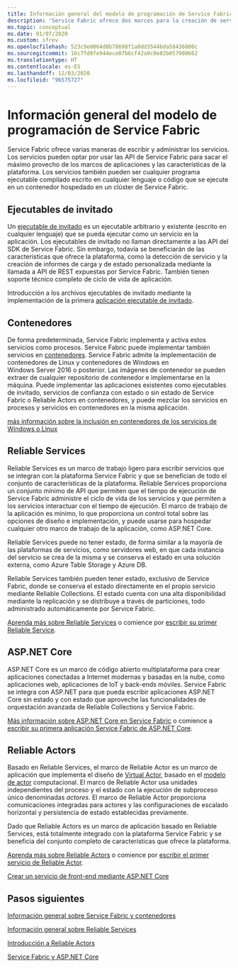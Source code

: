 ```yaml
---
title: Información general del modelo de programación de Service Fabric
description: 'Service Fabric ofrece dos marcos para la creación de servicios: el marco de actores y el marco de servicios. Ofrecen distintas ventajas e inconvenientes en simplicidad y control.'
ms.topic: conceptual
ms.date: 01/07/2020
ms.custom: sfrev
ms.openlocfilehash: 523c9e0064d8b78698f1a0dd3544bda58436800c
ms.sourcegitcommit: 16c7fd8fe944ece07b6cf42a9c0e82b057900662
ms.translationtype: HT
ms.contentlocale: es-ES
ms.lasthandoff: 12/03/2020
ms.locfileid: "96575727"
---
```

# <a name="service-fabric-programming-model-overview"></a>Información general del modelo de programación de Service Fabric

Service Fabric ofrece varias maneras de escribir y administrar los servicios. Los servicios pueden optar por usar las API de Service Fabric para sacar el máximo provecho de los marcos de aplicaciones y las características de la plataforma. Los servicios también pueden ser cualquier programa ejecutable compilado escrito en cualquier lenguaje o código que se ejecute en un contenedor hospedado en un clúster de Service Fabric.

## <a name="guest-executables"></a>Ejecutables de invitado

Un [ejecutable de invitado](service-fabric-guest-executables-introduction.md) es un ejecutable arbitrario y existente (escrito en cualquier lenguaje) que se pueda ejecutar como un servicio en la aplicación. Los ejecutables de invitado no llaman directamente a las API del SDK de Service Fabric. Sin embargo, todavía se beneficiarán de las características que ofrece la plataforma, como la detección de servicio y la creación de informes de carga y de estado personalizada mediante la llamada a API de REST expuestas por Service Fabric. También tienen soporte técnico completo de ciclo de vida de aplicación.

Introducción a los archivos ejecutables de invitado mediante la implementación de la primera [aplicación ejecutable de invitado](service-fabric-deploy-existing-app.md).

## <a name="containers"></a>Contenedores

De forma predeterminada, Service Fabric implementa y activa estos servicios como procesos. Service Fabric puede implementar también servicios en [contenedores](service-fabric-containers-overview.md). Service Fabric admite la implementación de contenedores de Linux y contenedores de Windows en Windows Server 2016 o posterior. Las imágenes de contenedor se pueden extraer de cualquier repositorio de contenedor e implementarse en la máquina. Puede implementar las aplicaciones existentes como ejecutables de invitado, servicios de confianza con estado o sin estado de Service Fabric o Reliable Actors en contenedores, y puede mezclar los servicios en procesos y servicios en contenedores en la misma aplicación.

[más información sobre la inclusión en contenedores de los servicios de Windows o Linux](./service-fabric-get-started-containers.md)

## <a name="reliable-services"></a>Reliable Services

Reliable Services es un marco de trabajo ligero para escribir servicios que se integran con la plataforma Service Fabric y que se benefician de todo el conjunto de características de la plataforma. Reliable Services proporciona un conjunto mínimo de API que permiten que el tiempo de ejecución de Service Fabric administre el ciclo de vida de los servicios y que permiten a los servicios interactuar con el tiempo de ejecución. El marco de trabajo de la aplicación es mínimo, lo que proporciona un control total sobre las opciones de diseño e implementación, y puede usarse para hospedar cualquier otro marco de trabajo de la aplicación, como ASP.NET Core.

Reliable Services puede no tener estado, de forma similar a la mayoría de las plataformas de servicios, como servidores web, en que cada instancia del servicio se crea de la misma y se conserva el estado en una solución externa, como Azure Table Storage y Azure DB.

Reliable Services también pueden tener estado, exclusivo de Service Fabric, donde se conserva el estado directamente en el propio servicio mediante Reliable Collections. El estado cuenta con una alta disponibilidad mediante la replicación y se distribuye a través de particiones, todo administrado automáticamente por Service Fabric.

[Aprenda más sobre Reliable Services](service-fabric-reliable-services-introduction.md) o comience por [escribir su primer Reliable Service](service-fabric-reliable-services-quick-start.md).

## <a name="aspnet-core"></a>ASP.NET Core

ASP.NET Core es un marco de código abierto multiplataforma para crear aplicaciones conectadas a Internet modernas y basadas en la nube, como aplicaciones web, aplicaciones de IoT y back-ends móviles. Service Fabric se integra con ASP.NET para que pueda escribir aplicaciones ASP.NET Core sin estado y con estado que aproveche las funcionalidades de orquestación avanzada de Reliable Collections y Service Fabric.

[Más información sobre ASP.NET Core en Service Fabric](service-fabric-reliable-services-communication-aspnetcore.md) o comience a [escribir su primera aplicación Service Fabric de ASP.NET Core](service-fabric-tutorial-create-dotnet-app.md).

## <a name="reliable-actors"></a>Reliable Actors

Basado en Reliable Services, el marco de Reliable Actor es un marco de aplicación que implementa el diseño de [Virtual Actor](https://research.microsoft.com/en-us/projects/orleans/), basado en el [modelo de actor](https://en.wikipedia.org/wiki/Actor_model) computacional. El marco de Reliable Actor usa unidades independientes del proceso y el estado con la ejecución de subproceso único denominadas *actores*. El marco de Reliable Actor proporciona comunicaciones integradas para actores y las configuraciones de escalado horizontal y persistencia de estado establecidas previamente.

Dado que Reliable Actors es un marco de aplicación basado en Reliable Services, está totalmente integrado con la plataforma Service Fabric y se beneficia del conjunto completo de características que ofrece la plataforma.

[Aprenda más sobre Reliable Actors](service-fabric-reliable-actors-introduction.md) o comience por [escribir el primer servicio de Reliable Actor](service-fabric-reliable-actors-get-started.md).

[Crear un servicio de front-end mediante ASP.NET Core](service-fabric-reliable-services-communication-aspnetcore.md)

## <a name="next-steps"></a>Pasos siguientes

[Información general sobre Service Fabric y contenedores](service-fabric-containers-overview.md)

[Información general sobre Reliable Services](service-fabric-reliable-services-introduction.md)

[Introducción a Reliable Actors](service-fabric-reliable-actors-introduction.md)

[Service Fabric y ASP.NET Core](service-fabric-reliable-services-communication-aspnetcore.md)

